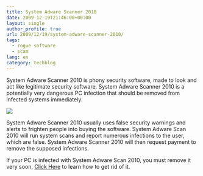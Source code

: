 ```yaml
---
title: System Adware Scanner 2010
date: 2009-12-19T21:46:00+00:00
layout: single
author_profile: true
url: 2009/12/19/system-adware-scanner-2010/
tags:
  - rogue software
  - scam
lang: en
category: techblog
---
```

System Adware Scanner 2010 is phony security software, made to look and act like legitimate security software. System Adware Scanner 2010 is a potentially very dangerous PC infection that should be removed from infected systems immediately.

<div>
</div>

<div>
  <a href="http://1.bp.blogspot.com/_vaUVXcmC3OI/Sy1CFaakd6I/AAAAAAAAAbs/kNfeZ9tK74I/s1600-h/SystemAdwareScanner2010_GUI.jpg" imageanchor="1"><img border="0" src="http://1.bp.blogspot.com/_vaUVXcmC3OI/Sy1CFaakd6I/AAAAAAAAAbs/kNfeZ9tK74I/s400/SystemAdwareScanner2010_GUI.jpg" /></a>
</div>

<div>
</div>

System Adware Scanner 2010 usually uses false security warnings and alerts to frighten people into buying the software. System Adware Scan 2010 will run system scans and report numerous infections to the user, which are false. System Adware Scanner 2010 will then request payment to remove the supposed infections.

If your PC is infected with System Adware Scan 2010, you must remove it very soon, [Click Here](http://sites.google.com/site/boelectronic/computer/security/virus-removing) to learn how to get rid of it.